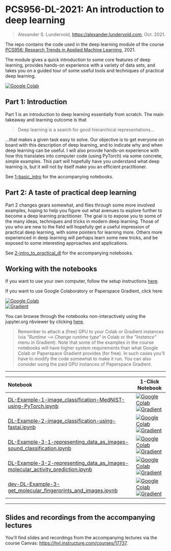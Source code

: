 # PCS956-DL-2021: An introduction to deep learning

> Alexander S. Lundervold, https://alexander.lundervold.com, Oct. 2021. 

The repo contains the code used in the deep learning module of the course [PCS956: Research Trends in Applied Machine Learning](https://www.hvl.no/en/studies-at-hvl/study-programmes/courses/38/pcs956), 2021.


The module gives a quick introduction to some core features of deep learning, provides hands-on experience with a variety of data sets, and takes you on a guided tour of some useful tools and techniques of practical deep learning.

[![Google Colab](https://colab.research.google.com/assets/colab-badge.svg)](https://colab.research.google.com/github/alu042/PCS956-DL-2021/blob/master/)

## Part 1: Introduction

Part 1 is an introduction to deep learning essentially from scratch. The main takeaway and learning outcome is that

> Deep learning is a search for good hierarchical representations...

...that makes a given task easy to solve. Our objective is to get everyone on board with this description of deep learning, and to indicate why and when deep learning can be useful. I will also provide hands-on experience with how this translates into computer code (using PyTorch) via some concrete, simple examples. This part will hopefully have you understand what deep learning is, but it will not by itself make you an efficient practitioner.

See [1-basic_intro](./1-basic_intro) for the accompanying notebooks. 
 
## Part 2: A taste of practical deep learning

Part 2 changes gears somewhat, and flies through some more involved examples, hoping to help you figure out what avenues to explore further to become a deep learning practitioner. The goal is to expose you to some of the many ideas, techniques and tricks in modern deep learning. Those of you who are new to the field will hopefully get a useful impression of practical deep learning, with some pointers for learning more. Others more experienced in deep learning will perhaps learn some new tricks, and be exposed to some interesting approaches and applications.

See [2-intro_to_practical_dl](./2-intro_to_practical_dl) for the accompanying notebooks. 

## Working with the notebooks
If you want to use your own computer, follow the setup instructions [here](./setup.md).

If you want to use Google Colaboratory or Paperspace Gradient, click here: 

[![Google Colab](https://colab.research.google.com/assets/colab-badge.svg)](https://colab.research.google.com/github/alu042/PCS956-DL-2021/blob/master/) <br> [![Gradient](https://assets.paperspace.io/img/gradient-badge.svg)](https://console.paperspace.com/github/alu042/PCS956-DL-2021/blob/master/1-basic_intro/DL-Example-1-image_classification-MedNIST-using-PyTorch.ipynb)

You can browse through the notebooks non-interactively using the jupyter.org nbviewer by clicking [here](https://nbviewer.jupyter.org/github/alu042/PCS956-DL-2021/tree/master/).

> Remember to attach a (free) GPU to your Colab or Gradient instances (via _"Runtime --> Change runtime type"_ in Colab or the _"Instance"_ menu in Gradient). Note that some of the examples in the course notebooks will have higher system requirements than what Google Colab or Paperspace Gradient provides (for free). In such cases you'll have to modify the code somewhat to make it run. You can also consider using the paid GPU instances of Paperspace Gradient. 


---

| Notebook    |      1-Click Notebook      |
|:----------|------|
|  [DL-Example-1-image_classification-MedNIST-using-PyTorch.ipynb](https://nbviewer.org/github/alu042/PCS956-DL-2021/blob/master/1-basic_intro/DL-Example-1-image_classification-MedNIST-using-PyTorch.ipynb)  | [![Google Colab](https://colab.research.google.com/assets/colab-badge.svg)](https://colab.research.google.com/github/alu042/PCS956-DL-2021/blob/master/1-basic_intro/DL-Example-1-image_classification-MedNIST-using-PyTorch.ipynb)<br>[![Gradient](https://assets.paperspace.io/img/gradient-badge.svg)](https://console.paperspace.com/github/alu042/PCS956-DL-2021/blob/master/1-basic_intro/DL-Example-1-image_classification-MedNIST-using-PyTorch.ipynb)|
| [DL-Example-2-image_classification-using-fastai.ipynb](https://nbviewer.org/github/alu042/PCS956-DL-2021/blob/master/1-basic_intro/DL-Example-2-image_classification-using-fastai.ipynb) | [![Google Colab](https://colab.research.google.com/assets/colab-badge.svg)](https://colab.research.google.com/github/alu042/PCS956-DL-2021/blob/master/1-basic_intro/DL-Example-2-image_classification-using-fastai.ipynb)<br>[![Gradient](https://assets.paperspace.io/img/gradient-badge.svg)](https://console.paperspace.com/github/alu042/PCS956-DL-2021/blob/master/1-basic_intro/DL-Example-2-image_classification-using-fastai.ipynb) |
| [DL-Example-3-1-representing_data_as_images-sound_classification.ipynb](https://nbviewer.org/github/alu042/PCS956-DL-2021/blob/master/2-intro_to_practical_dl/DL-Example-3-1-representing_data_as_images-sound_classification.ipynb) | [![Google Colab](https://colab.research.google.com/assets/colab-badge.svg)](https://colab.research.google.com/github/alu042/PCS956-DL-2021/blob/master/2-intro_to_practical_dl/DL-Example-3-1-representing_data_as_images-sound_classification.ipynb)<br>[![Gradient](https://assets.paperspace.io/img/gradient-badge.svg)](https://console.paperspace.com/github/alu042/PCS956-DL-2021/blob/master/2-intro_to_practical_dl/DL-Example-3-1-representing_data_as_images-sound_classification.ipynb) |
| [DL-Example-3-2-representing_data_as_images-molecular_activity_prediction.ipynb](https://nbviewer.org/github/alu042/PCS956-DL-2021/blob/master/2-intro_to_practical_dl/DL-Example-3-2-representing_data_as_images-molecular_activity_prediction.ipynb) | [![Google Colab](https://colab.research.google.com/assets/colab-badge.svg)](https://colab.research.google.com/github/alu042/PCS956-DL-2021/blob/master/2-intro_to_practical_dl/DL-Example-3-2-representing_data_as_images-molecular_activity_prediction.ipynb)<br>[![Gradient](https://assets.paperspace.io/img/gradient-badge.svg)](https://console.paperspace.com/github/alu042/PCS956-DL-2021/blob/master/2-intro_to_practical_dl/DL-Example-3-2-representing_data_as_images-molecular_activity_prediction.ipynb) |
| [dev-DL-Example-3-get_molecular_fingerprints_and_images.ipynb](https://nbviewer.org/github/alu042/PCS956-DL-2021/blob/master/2-intro_to_practical_dl/dev-notebooks/dev-DL-Example-3-get_molecular_fingerprints_and_images.ipynb) | [![Google Colab](https://colab.research.google.com/assets/colab-badge.svg)](https://colab.research.google.com/github/alu042/PCS956-DL-2021/blob/master/2-intro_to_practical_dl/dev-notebooks/dev-DL-Example-3-get_molecular_fingerprints_and_images.ipynb)<br>[![Gradient](https://assets.paperspace.io/img/gradient-badge.svg)](https://console.paperspace.com/github/alu042/PCS956-DL-2021/blob/master/2-intro_to_practical_dl/dev-notebooks/dev-DL-Example-3-get_molecular_fingerprints_and_images.ipynb) |

---


## Slides and recordings from the accompanying lectures

You'll find slides and recordings from the accompanying lectures via the course Canvas: https://hvl.instructure.com/courses/17737. 








